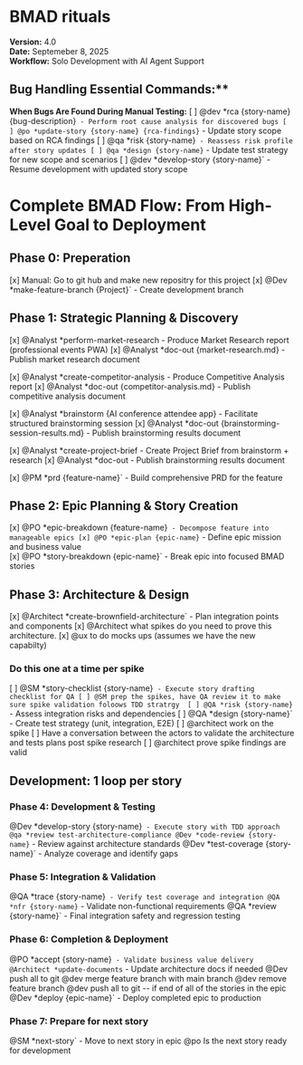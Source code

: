 # BMAD rituals

**Version:** 4.0  
**Date:** Septemeber 8, 2025  
**Workflow:** Solo Development with AI Agent Support  

## Bug Handling Essential Commands:**
**When Bugs Are Found During Manual Testing:**
[ ] @dev *rca {story-name} {bug-description}` - Perform root cause analysis for discovered bugs
[ ] @po *update-story {story-name} {rca-findings}` - Update story scope based on RCA findings
[ ] @qa *risk {story-name}` - Reassess risk profile after story updates
[ ] @qa *design {story-name}` - Update test strategy for new scope and scenarios
[ ] @dev *develop-story {story-name}` - Resume development with updated story scope


# Complete BMAD Flow: From High-Level Goal to Deployment
## Phase 0: Preperation 
[x] Manual: Go to git hub and make new repositry for this project
[x] @Dev *make-feature-branch {Project}` - Create development branch

## Phase 1: Strategic Planning & Discovery
[x] @Analyst *perform-market-research - Produce Market Research report (professional events PWA)
[x] @Analyst *doc-out {market-research.md} - Publish market research document

[x] @Analyst *create-competitor-analysis - Produce Competitive Analysis report
[x] @Analyst *doc-out {competitor-analysis.md} - Publish competitive analysis document

[x] @Analyst *brainstorm {AI conference attendee app} - Facilitate structured brainstorming session
[x] @Analyst *doc-out {brainstorming-session-results.md} - Publish brainstorming results document

[x] @Analyst *create-project-brief - Create Project Brief from brainstorm + research
[x] @Analyst *doc-out  - Publish brainstorming results document

[x] @PM *prd {feature-name}` - Build comprehensive PRD for the feature

## Phase 2: Epic Planning & Story Creation
[x] @PO *epic-breakdown {feature-name}` - Decompose feature into manageable epics
[x] @PO *epic-plan {epic-name}` - Define epic mission and business value  
[x] @PO *story-breakdown {epic-name}` - Break epic into focused BMAD stories

## Phase 3: Architecture & Design
[x] @Architect *create-brownfield-architecture` - Plan integration points and components
[x] @Architect what spikes do you need to prove this architecture.
[x] @ux to do mocks ups (assumes we have the new capabilty) 

### Do this one at a time per spike
[ ] @SM *story-checklist {story-name}` - Execute story drafting checklist for QA
[ ] @SM prep the spikes, have QA review it to make sure spike validation foloows TDD stratrgy 
[ ] @QA *risk {story-name}` - Assess integration risks and dependencies
[ ] @QA *design {story-name}` - Create test strategy (unit, integration, E2E)
[ ] @architect work on the spike 
[ ] Have a conversation between the actors to validate the architecture and tests plans post spike research
[ ] @architect prove spike findings are valid

## Development: 1 loop per story
### Phase 4: Development & Testing
@Dev *develop-story {story-name}` - Execute story with TDD approach
@qa *review test-architecture-compliance
@Dev *code-review {story-name}` - Review against architecture standards
@Dev *test-coverage {story-name}` - Analyze coverage and identify gaps

### Phase 5: Integration & Validation
@QA *trace {story-name}` - Verify test coverage and integration
@QA *nfr {story-name}` - Validate non-functional requirements
@QA *review {story-name}` - Final integration safety and regression testing

### Phase 6: Completion & Deployment
@PO *accept {story-name}` - Validate business value delivery
@Architect *update-documents` - Update architecture docs if needed
@Dev push all to git
@dev merge feature branch with main branch
@dev remove feature branch
@dev push all to git
-- if end of all of the stories in the epic
@Dev *deploy {epic-name}` - Deploy completed epic to production


### Phase 7: Prepare for next story
@SM *next-story` - Move to next story in epic
@po Is the next story ready for development